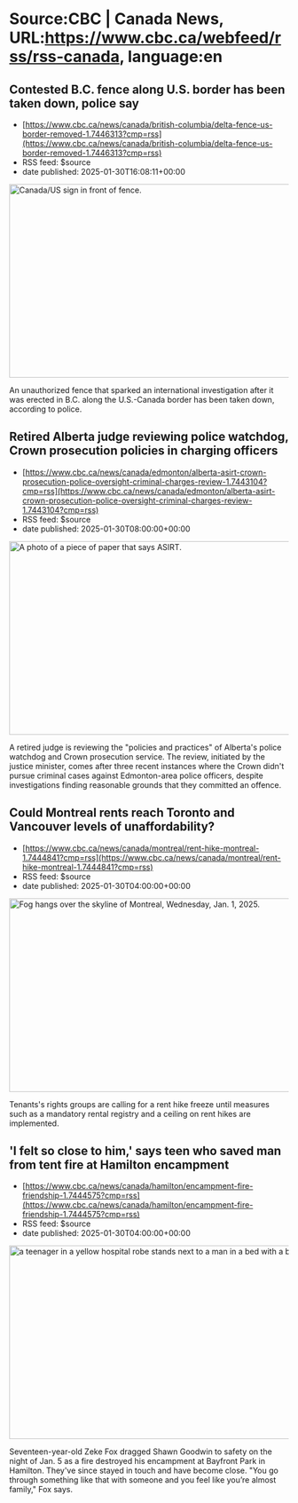 # Source:CBC | Canada News, URL:https://www.cbc.ca/webfeed/rss/rss-canada, language:en

## Contested B.C. fence along U.S. border has been taken down, police say
 - [https://www.cbc.ca/news/canada/british-columbia/delta-fence-us-border-removed-1.7446313?cmp=rss](https://www.cbc.ca/news/canada/british-columbia/delta-fence-us-border-removed-1.7446313?cmp=rss)
 - RSS feed: $source
 - date published: 2025-01-30T16:08:11+00:00

<img src='https://i.cbc.ca/1.7446334.1738269713!/cumulusImage/httpImage/image.jpg_gen/derivatives/16x9_620/delta-fence-us-border.jpg' alt='Canada/US sign in front of fence.' width='620' height='349' title='Monument Park in Point Roberts, Wash., is pictured past a newly installed fence in Delta, B.C, on Wednesday, Jan. 22, 2025. Delta police said the fence, which was being investigated by the International Boundary Commission, was taken down Thursday.'/><p>An unauthorized fence that sparked an international investigation after it was erected in B.C. along the U.S.-Canada border has been taken down, according to police.</p>

## Retired Alberta judge reviewing police watchdog, Crown prosecution policies in charging officers
 - [https://www.cbc.ca/news/canada/edmonton/alberta-asirt-crown-prosecution-police-oversight-criminal-charges-review-1.7443104?cmp=rss](https://www.cbc.ca/news/canada/edmonton/alberta-asirt-crown-prosecution-police-oversight-criminal-charges-review-1.7443104?cmp=rss)
 - RSS feed: $source
 - date published: 2025-01-30T08:00:00+00:00

<img src='https://i.cbc.ca/1.3483260.1692913830!/fileImage/httpImage/image.jpg_gen/derivatives/16x9_620/asirt-generic-2.jpg' alt='A photo of a piece of paper that says ASIRT. ' width='620' height='349' title=''/><p>A retired judge is reviewing the "policies and practices" of Alberta's police watchdog and Crown prosecution service. The review, initiated by the justice minister, comes after three recent instances where the Crown didn't pursue criminal cases against Edmonton-area police officers, despite investigations finding reasonable grounds that they committed an offence.</p>

## Could Montreal rents reach Toronto and Vancouver levels of unaffordability?
 - [https://www.cbc.ca/news/canada/montreal/rent-hike-montreal-1.7444841?cmp=rss](https://www.cbc.ca/news/canada/montreal/rent-hike-montreal-1.7444841?cmp=rss)
 - RSS feed: $source
 - date published: 2025-01-30T04:00:00+00:00

<img src='https://i.cbc.ca/1.7445178.1738183924!/fileImage/httpImage/image.JPG_gen/derivatives/16x9_620/montreal-20250101.JPG' alt='Fog hangs over the skyline of Montreal, Wednesday, Jan. 1, 2025. ' width='620' height='349' title='Fog hangs over the skyline of Montreal, Wednesday, Jan. 1, 2025. '/><p>Tenants's rights groups are calling for a rent hike freeze until measures such as a mandatory rental registry and a ceiling on rent hikes are implemented. </p>

## 'I felt so close to him,' says teen who saved man from tent fire at Hamilton encampment
 - [https://www.cbc.ca/news/canada/hamilton/encampment-fire-friendship-1.7444575?cmp=rss](https://www.cbc.ca/news/canada/hamilton/encampment-fire-friendship-1.7444575?cmp=rss)
 - RSS feed: $source
 - date published: 2025-01-30T04:00:00+00:00

<img src='https://i.cbc.ca/1.7444611.1738163103!/fileImage/httpImage/image.jpeg_gen/derivatives/16x9_620/zeke-fox-and-shawn-goodwin.jpeg' alt='a teenager in a yellow hospital robe stands next to a man in a bed with a bandaged arm' width='620' height='349' title='Zeke Fox, left, visits Shawn Goodwin in his Hamilton hospital room as he recovers from severe burns.'/><p>Seventeen-year-old Zeke Fox dragged Shawn Goodwin to safety on the night of Jan. 5 as a fire destroyed his encampment at Bayfront Park in Hamilton. They've since stayed in touch and have become close. "You go through something like that with someone and you feel like you’re almost family," Fox says.</p>

